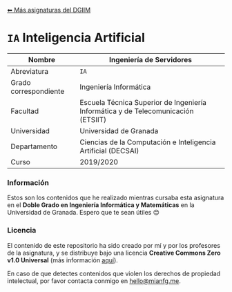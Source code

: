 [⬅ Más asignaturas del DGIIM](https://github.com/mianfg/DGIIM)

# `IA` Inteligencia Artificial

| Nombre                | Ingeniería de Servidores                                     |
| --------------------- | ------------------------------------------------------------ |
| Abreviatura           | `IA`                                                         |
| Grado correspondiente | Ingeniería Informática                                       |
| Facultad              | Escuela Técnica Superior de Ingeniería Informática y de Telecomunicación (ETSIIT) |
| Universidad           | Universidad de Granada                                       |
| Departamento          | Ciencias de la Computación e Inteligencia Artificial (DECSAI) |
| Curso                 | 2019/2020                                                    |

### Información

Estos son los contenidos que he realizado mientras cursaba esta asignatura en el **Doble Grado en Ingeniería Informática y Matemáticas** en la Universidad de Granada. Espero que te sean útiles 😊

### Licencia

El contenido de este repositorio ha sido creado por mí y por los profesores de la asignatura, y se distribuye bajo una licencia **Creative Commons Zero v1.0 Universal** (más información [aquí](./LICENSE)).

En caso de que detectes contenidos que violen los derechos de propiedad intelectual, por favor contacta conmigo en [hello@mianfg.me](mailto:hello@mianfg.me).